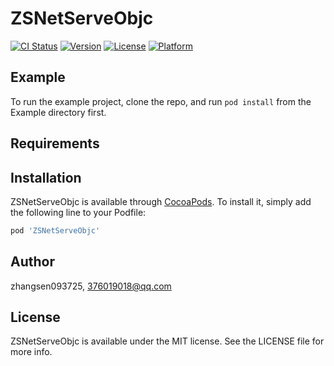 # ZSNetServeObjc

[![CI Status](https://img.shields.io/travis/zhangsen093725/ZSNetServeObjc.svg?style=flat)](https://travis-ci.org/zhangsen093725/ZSNetServeObjc)
[![Version](https://img.shields.io/cocoapods/v/ZSNetServeObjc.svg?style=flat)](https://cocoapods.org/pods/ZSNetServeObjc)
[![License](https://img.shields.io/cocoapods/l/ZSNetServeObjc.svg?style=flat)](https://cocoapods.org/pods/ZSNetServeObjc)
[![Platform](https://img.shields.io/cocoapods/p/ZSNetServeObjc.svg?style=flat)](https://cocoapods.org/pods/ZSNetServeObjc)

## Example

To run the example project, clone the repo, and run `pod install` from the Example directory first.

## Requirements

## Installation

ZSNetServeObjc is available through [CocoaPods](https://cocoapods.org). To install
it, simply add the following line to your Podfile:

```ruby
pod 'ZSNetServeObjc'
```

## Author

zhangsen093725, 376019018@qq.com

## License

ZSNetServeObjc is available under the MIT license. See the LICENSE file for more info.
